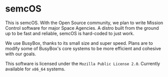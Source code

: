 # semcOS

This is semcOS. With the Open Source community, we plan to write Mission Control software for major Space Agencies. A distro built from the ground up to be fast and reliable, semcOS is hard-coded to just work.

We use BusyBox, thanks to its small size and super speed. Plans are to modify some of BusyBox's core systems to be more efficient and cohesive with our goals. 

This software is licensed under the `Mozilla Public License 2.0`. Currently available for `x86_64` systems.
